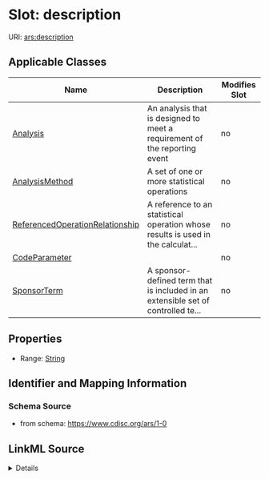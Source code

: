 # Slot: description

URI: [ars:description](https://www.cdisc.org/ars/1-0description)



<!-- no inheritance hierarchy -->




## Applicable Classes

| Name | Description | Modifies Slot |
| --- | --- | --- |
[Analysis](Analysis.md) | An analysis that is designed to meet a requirement of the reporting event |  no  |
[AnalysisMethod](AnalysisMethod.md) | A set of one or more statistical operations |  no  |
[ReferencedOperationRelationship](ReferencedOperationRelationship.md) | A reference to an statistical operation whose results is used in the calculat... |  no  |
[CodeParameter](CodeParameter.md) |  |  no  |
[SponsorTerm](SponsorTerm.md) | A sponsor-defined term that is included in an extensible set of controlled te... |  no  |







## Properties

* Range: [String](String.md)





## Identifier and Mapping Information







### Schema Source


* from schema: https://www.cdisc.org/ars/1-0




## LinkML Source

<details>
```yaml
name: description
from_schema: https://www.cdisc.org/ars/1-0
rank: 1000
alias: description
domain_of:
- Analysis
- AnalysisMethod
- ReferencedOperationRelationship
- CodeParameter
- SponsorTerm
range: string

```
</details>